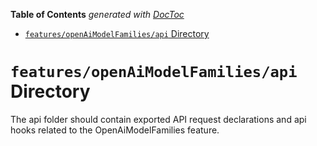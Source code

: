 <!-- START doctoc generated TOC please keep comment here to allow auto update -->
<!-- DON'T EDIT THIS SECTION, INSTEAD RE-RUN doctoc TO UPDATE -->

**Table of Contents** _generated with [DocToc](https://github.com/thlorenz/doctoc)_

- [`features/openAiModelFamilies/api` Directory](#featuresopenaimodelfamiliesapi-directory)

<!-- END doctoc generated TOC please keep comment here to allow auto update -->

# `features/openAiModelFamilies/api` Directory

The api folder should contain exported API request declarations and api hooks related to the OpenAiModelFamilies feature.
